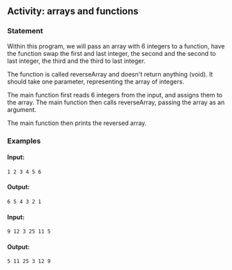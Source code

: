 ## Activity: arrays and functions

### Statement

Within this program, we will pass an array with 6 integers to a function, have the function swap the first and last integer, the second and the second to last integer, the third and the third to last integer.

The function is called reverseArray and doesn't return anything (void). It should take one parameter, representing the array of integers. 

The main function first reads 6 integers from the input, and assigns them to the array. The main function then calls reverseArray, passing the array as an argument.

The main function then prints the reversed array.

### Examples

#### Input:

    1 2 3 4 5 6

#### Output:

    6 5 4 3 2 1

#### Input:

    9 12 3 25 11 5

#### Output:

    5 11 25 3 12 9
    
